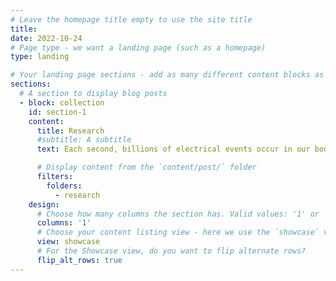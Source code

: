 ```yaml
---
# Leave the homepage title empty to use the site title
title:
date: 2022-10-24
# Page type - we want a landing page (such as a homepage)
type: landing

# Your landing page sections - add as many different content blocks as you like
sections:
  # A section to display blog posts
  - block: collection
    id: section-1
    content:
      title: Research
      #subtitle: A subtitle
      text: Each second, billions of electrical events occur in our body. These rapid electrical signals can be triggered by mechanical forces, propagation from neighboring cells, or biochemical cues. They encode essential cell functions while interacting with other processes, such as cell metabolism and gene transcription. The ability to decode these electrical signals presents immense opportunities for therapeutic targeting. <br><br> Our lab's long-term goal is to understand how electrical and mechanoelectrical signaling regulate cell function in both excitable (cardiac) and non-excitable (blood and endothelial) tissues in health and diseases. We will explore how modulating these signals can alter cell behaviors and potentially lead to treatments for a range of common diseases.<br><br>![image](./research/featured.jpg)<br>To enhance the translational value of our research, we integrate human samples, genetics, and clinical data into our discovery framework. We then investigate detailed mechanisms using a combination of zebrafish, cell, and tissue-on-a-chip models, utilizing transcriptomics, imaging, and electrophysiology techniques.<br><br><br>**Ongoing Projects**<br><br>

      # Display content from the `content/post/` folder
      filters:
        folders:
          - research
    design:
      # Choose how many columns the section has. Valid values: '1' or '2'.
      columns: '1'
      # Choose your content listing view - here we use the `showcase` view
      view: showcase
      # For the Showcase view, do you want to flip alternate rows?
      flip_alt_rows: true
---
```

